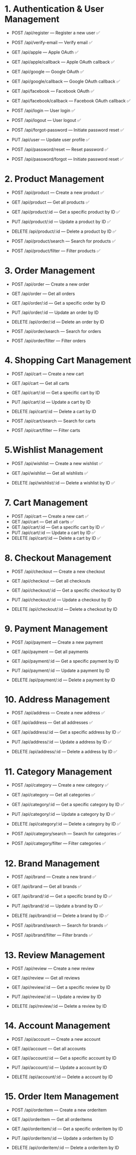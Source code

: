 # 1. Authentication & User Management

- POST /api/register — Register a new user ✅
- POST /api/verify-email — Verify email ✅
- GET /api/apple — Apple OAuth ✅
- GET /api/apple/callback — Apple OAuth callback ✅

- GET /api/google — Google OAuth ✅
- GET /api/google/callback — Google OAuth callback ✅

- GET /api/facebook — Facebook OAuth ✅
- GET /api/facebook/callback — Facebook OAuth callback ✅

- POST /api/login — User login ✅

- POST /api/logout — User logout ✅

- POST /api/forgot-password — Initiate password reset ✅

- PUT /api/user — Update user profile ✅

- POST /api/password/reset — Reset password ✅

- POST /api/password/forgot — Initiate password reset ✅

# 2. Product Management

- POST /api/product — Create a new product ✅

- GET /api/product — Get all products ✅

- GET /api/product/:id — Get a specific product by ID ✅

- PUT /api/product/:id — Update a product by ID ✅

- DELETE /api/product/:id — Delete a product by ID ✅

- POST /api/product/search — Search for products ✅

- POST /api/product/filter — Filter products ✅

# 3. Order Management

- POST /api/order — Create a new order

- GET /api/order — Get all orders

- GET /api/order/:id — Get a specific order by ID

- PUT /api/order/:id — Update an order by ID

- DELETE /api/order/:id — Delete an order by ID

- POST /api/order/search — Search for orders

- POST /api/order/filter — Filter orders

# 4. Shopping Cart Management

- POST /api/cart — Create a new cart

- GET /api/cart — Get all carts

- GET /api/cart/:id — Get a specific cart by ID

- PUT /api/cart/:id — Update a cart by ID

- DELETE /api/cart/:id — Delete a cart by ID

- POST /api/cart/search — Search for carts

- POST /api/cart/filter — Filter carts

# 5.Wishlist Management

- POST /api/wishlist — Create a new wishlist ✅

- GET /api/wishlist — Get all wishlists ✅

- DELETE /api/wishlist/:id — Delete a wishlist by ID ✅

# 7. Cart Management

- POST /api/cart — Create a new cart ✅
- GET /api/cart — Get all carts ✅
- GET /api/cart/:id — Get a specific cart by ID ✅
- PUT /api/cart/:id — Update a cart by ID ✅
- DELETE /api/cart/:id — Delete a cart by ID ✅

# 8. Checkout Management

- POST /api/checkout — Create a new checkout

- GET /api/checkout — Get all checkouts

- GET /api/checkout/:id — Get a specific checkout by ID

- PUT /api/checkout/:id — Update a checkout by ID

- DELETE /api/checkout/:id — Delete a checkout by ID

# 9. Payment Management

- POST /api/payment — Create a new payment

- GET /api/payment — Get all payments

- GET /api/payment/:id — Get a specific payment by ID

- PUT /api/payment/:id — Update a payment by ID

- DELETE /api/payment/:id — Delete a payment by ID

# 10. Address Management

- POST /api/address — Create a new address ✅

- GET /api/address — Get all addresses ✅

- GET /api/address/:id — Get a specific address by ID ✅

- PUT /api/address/:id — Update a address by ID ✅

- DELETE /api/address/:id — Delete a address by ID ✅

# 11. Category Management

- POST /api/category — Create a new category ✅

- GET /api/category — Get all categories ✅

- GET /api/category/:id — Get a specific category by ID ✅

- PUT /api/category/:id — Update a category by ID ✅

- DELETE /api/category/:id — Delete a category by ID ✅

- POST /api/category/search — Search for categories ✅

- POST /api/category/filter — Filter categories ✅

# 12. Brand Management

- POST /api/brand — Create a new brand ✅

- GET /api/brand — Get all brands ✅

- GET /api/brand/:id — Get a specific brand by ID ✅

- PUT /api/brand/:id — Update a brand by ID ✅

- DELETE /api/brand/:id — Delete a brand by ID ✅

- POST /api/brand/search — Search for brands ✅

- POST /api/brand/filter — Filter brands ✅

# 13. Review Management

- POST /api/review — Create a new review

- GET /api/review — Get all reviews

- GET /api/review/:id — Get a specific review by ID

- PUT /api/review/:id — Update a review by ID

- DELETE /api/review/:id — Delete a review by ID

# 14. Account Management

- POST /api/account — Create a new account

- GET /api/account — Get all accounts

- GET /api/account/:id — Get a specific account by ID

- PUT /api/account/:id — Update a account by ID

- DELETE /api/account/:id — Delete a account by ID

# 15. Order Item Management

- POST /api/orderitem — Create a new orderitem

- GET /api/orderitem — Get all orderitems

- GET /api/orderitem/:id — Get a specific orderitem by ID

- PUT /api/orderitem/:id — Update a orderitem by ID

- DELETE /api/orderitem/:id — Delete a orderitem by ID
